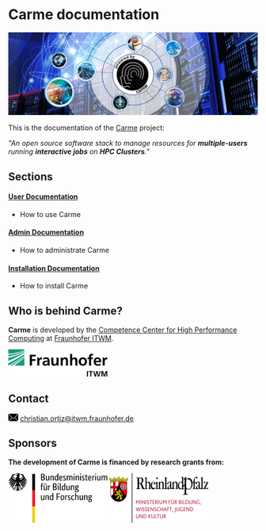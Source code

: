 # **Carme** documentation
![carme_stage](Images/Carme-Stage--dark--symmetric.jpg)

This is the documentation of the [Carme](https://www.open-carme.org) project: 

  *"An open source software stack to manage resources for **multiple-users** running **interactive jobs** on **HPC Clusters**."* 

## Sections

#### [**User** Documentation](UserDoc/README.md)
- How to use Carme

#### [**Admin** Documentation](AdminDoc/README.md)
- How to administrate Carme


#### [**Installation** Documentation](InstallDoc/README.md) 
- How to install Carme

## Who is behind Carme?

**Carme** is developed by the [Competence Center for High Performance Computing](https://www.itwm.fraunhofer.de/en/departments/hpc.html) at [Fraunhofer ITWM](https://www.itwm.fraunhofer.de).

<img src="Images/logo.png" width="200">

## Contact

<img src="Images/email-icon.png" width="20"> [christian.ortiz@itwm.fraunhofer.de](mailto:christian.ortiz@itwm.fraunhofer.de)

## Sponsors
**The development of Carme is financed by research grants from:**

<img src="Images/BMBF.png" width="200" height="100">  

<img src="Images/RLP.png" width="200" height="100">
